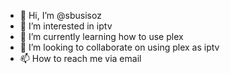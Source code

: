 - 👋 Hi, I’m @sbusisoz
- 👀 I’m interested in iptv
- 🌱 I’m currently learning how to use plex
- 💞️ I’m looking to collaborate on using plex as iptv
- 📫 How to reach me via email

<!---
sbusisoz/sbusisoz is a ✨ special ✨ repository because its `README.md` (this file) appears on your GitHub profile.
You can click the Preview link to take a look at your changes.
--->
